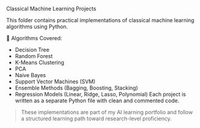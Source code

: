 Classical Machine Learning Projects

This folder contains practical implementations of classical machine learning algorithms using Python.

 📌 Algorithms Covered:
- Decision Tree
- Random Forest
- K-Means Clustering
- PCA
- Naive Bayes
- Support Vector Machines (SVM)
- Ensemble Methods (Bagging, Boosting, Stacking)
- Regression Models (Linear, Ridge, Lasso, Polynomial)
Each project is written as a separate Python file with clean and commented code.
> These implementations are part of my AI learning portfolio and follow a structured learning path toward research-level proficiency.

